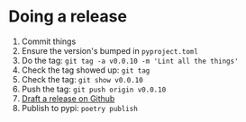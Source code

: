 # Doing a release

1. Commit things
2. Ensure the version's bumped in `pyproject.toml`
3. Do the tag: `git tag -a v0.0.10 -m 'Lint all the things'`
4. Check the tag showed up: `git tag`
5. Check the tag: `git show v0.0.10`
6. Push the tag: `git push origin v0.0.10`
7. [Draft a release on Github](https://github.com/yaleman/aussiebb/releases/new)
8. Publish to pypi: `poetry publish`
